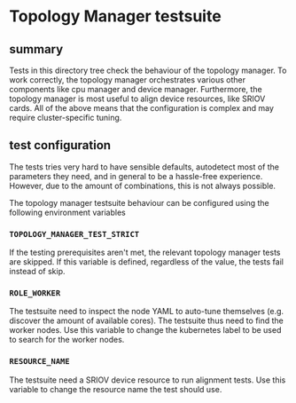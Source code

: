 # Topology Manager testsuite

## summary

Tests in this directory tree check the behaviour of the topology manager.
To work correctly, the topology manager orchestrates various other components like cpu manager and device manager.
Furthermore, the topology manager is most useful to align device resources, like SRIOV cards.
All of the above means that the configuration is complex and may require cluster-specific tuning.

## test configuration

The tests tries very hard to have sensible defaults, autodetect most of the parameters they need, and in general
to be a hassle-free experience. However, due to the amount of combinations, this is not always possible.

The topology manager testsuite behaviour can be configured using the following environment variables

### `TOPOLOGY_MANAGER_TEST_STRICT`

If the testing prerequisites aren't met, the relevant topology manager tests are skipped.
If this variable is defined, regardless of the value, the tests fail instead of skip.

### `ROLE_WORKER`

The testsuite need to inspect the node YAML to auto-tune themselves (e.g. discover the amount of available cores).
The testsuite thus need to find the worker nodes.
Use this variable to change the kubernetes label to be used to search for the worker nodes.

### `RESOURCE_NAME`

The testsuite need a SRIOV device resource to run alignment tests.
Use this variable to change the resource name the test should use.

